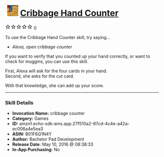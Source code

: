 # &nbsp;<img src="skill_icon" alt="Cribbage Hand Counter icon" width="36"> [Cribbage Hand Counter](http://alexa.amazon.com/#skills/amzn1.echo-sdk-ams.app.27f510a2-87cd-4c4e-a42a-ec006a4e5ea3)
![0 stars](../../images/ic_star_border_black_18dp_1x.png)![0 stars](../../images/ic_star_border_black_18dp_1x.png)![0 stars](../../images/ic_star_border_black_18dp_1x.png)![0 stars](../../images/ic_star_border_black_18dp_1x.png)![0 stars](../../images/ic_star_border_black_18dp_1x.png) 0

To use the Cribbage Hand Counter skill, try saying...

* *Alexa, open cribbage counter*

If you want to verify that you counted up your hand correctly, or want to check for muggins, you can use this skill.  

First, Alexa will ask for the four cards in your hand.  
Second, she asks for the cut card.

With that knowledge, she can add up your score.

***

### Skill Details

* **Invocation Name:** cribbage counter
* **Category:** Games
* **ID:** amzn1.echo-sdk-ams.app.27f510a2-87cd-4c4e-a42a-ec006a4e5ea3
* **ASIN:** B01F6Q1N4Y
* **Author:** Bachelor Pad Development
* **Release Date:** May 10, 2016 @ 08:38:33
* **In-App Purchasing:** No
